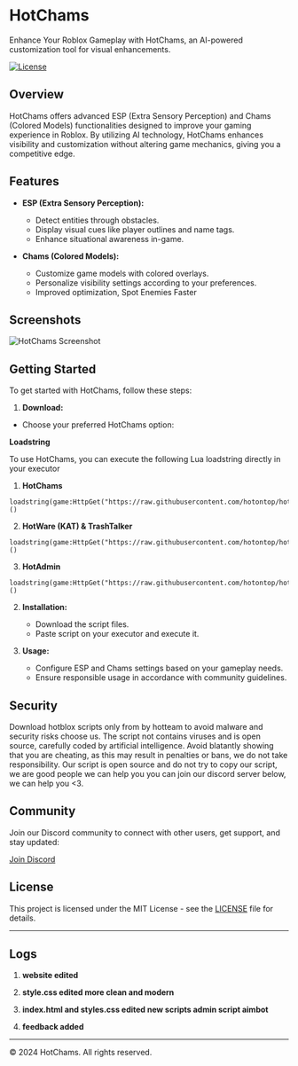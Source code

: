 # HotChams

Enhance Your Roblox Gameplay with HotChams, an AI-powered customization tool for visual enhancements.

[![License](https://img.shields.io/badge/license-MIT-blue.svg)](https://opensource.org/licenses/MIT)

## Overview

HotChams offers advanced ESP (Extra Sensory Perception) and Chams (Colored Models) functionalities designed to improve your gaming experience in Roblox. By utilizing AI technology, HotChams enhances visibility and customization without altering game mechanics, giving you a competitive edge.

## Features

- **ESP (Extra Sensory Perception):**
  - Detect entities through obstacles.
  - Display visual cues like player outlines and name tags.
  - Enhance situational awareness in-game.

- **Chams (Colored Models):**
  - Customize game models with colored overlays.
  - Personalize visibility settings according to your preferences.
  - Improved optimization, Spot Enemies Faster

## Screenshots

![HotChams Screenshot](screenshots/hotchams.png)

## Getting Started

To get started with HotChams, follow these steps:

1. **Download:**
- Choose your preferred HotChams option:

 **Loadstring**

To use HotChams, you can execute the following Lua loadstring directly in your executor

1. **HotChams**
```
loadstring(game:HttpGet("https://raw.githubusercontent.com/hotontop/hotblox/main/esp/hotchams.lua"))()
```

2. **HotWare (KAT) & TrashTalker**
```
loadstring(game:HttpGet("https://raw.githubusercontent.com/hotontop/hotblox/main/other/hotware.lua"))()
```

3. **HotAdmin**
```
loadstring(game:HttpGet("https://raw.githubusercontent.com/hotontop/hotblox/main/other/hotadmin.lua"))()
```

2. **Installation:**
   - Download the script files.
   - Paste script on your executor and execute it.

3. **Usage:**
   - Configure ESP and Chams settings based on your gameplay needs.
   - Ensure responsible usage in accordance with community guidelines.

## Security

Download hotblox scripts only from by hotteam to avoid malware and security risks choose us.
The script not contains viruses and is open source, carefully coded by artificial intelligence.
Avoid blatantly showing that you are cheating, as this may result in penalties or bans, we do not take responsibility.
Our script is open source and do not try to copy our script, we are good people we can help you you can join our discord server below, we can help you <3.

## Community

Join our Discord community to connect with other users, get support, and stay updated:

[Join Discord](https://discord.gg/vHUTXcZnAB)

## License

This project is licensed under the MIT License - see the [LICENSE](LICENSE) file for details.

---
## Logs
1. **website edited** 

2. **style.css edited more clean and modern** 
   
3. **index.html and styles.css edited new scripts admin script aimbot**

4. **feedback added**
   
---
© 2024 HotChams. All rights reserved.

